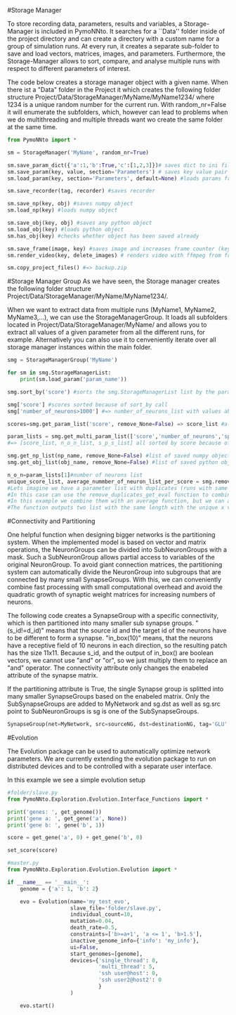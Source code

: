#Storage Manager

To store recording data, parameters, results and variables, a Storage-Manager is included in PymoNNto.
It searches for a ``Data'' folder inside of the project directory and can create a directory with a custom name for a group of simulation runs.
At every run, it creates a separate sub-folder to save and load vectors, matrices, images, and parameters.
Furthermore, the Storage-Manager allows to sort, compare, and analyse multiple runs with respect to different parameters of interest.

The code below creates a storage manager object with a given name. When there ist a "Data" folder in the Project it which creates the following folder structure 
Project/Data/StorageManager/MyName/MyName1234/ where 1234 is a unique random number for the current run. With random_nr=False it will enumerate the subfolders, which, however can lead to problems when we do multithreading and multiple threads want wo create the same folder at the same time.

```python
from PymoNNto import *

sm = StorageManager('MyName', random_nr=True)

sm.save_param_dict({'a':1,'b':True,'c':[1,2,3]})# saves dict to ini file
sm.save_param(key, value, section='Parameters') # saves key value pair to ini file
sm.load_param(key, section='Parameters', default=None) #loads params from ini file

sm.save_recorder(tag, recorder) #saves recorder

sm.save_np(key, obj) #saves numpy object
sm.load_np(key) #loads numpy object

sm.save_obj(key, obj) #saves any python object
sm.load_obj(key) #loads python object
sm.has_obj(key) #checks whether object has been saved already

sm.save_frame(image, key) #saves image and increases frame counter (key1.png, key2.png, ...)
sm.render_video(key, delete_images) # renders video with ffmpeg from frames (key1.png, key2.png, ...)

sm.copy_project_files() #=> backup.zip

```

#Storage Manager Group
As we have seen, the Storage manager creates the following folder structure Project/Data/StorageManager/MyName/MyName1234/.

When we want to extract data from multiple runs (MyName1, MyName2, MyName3,...), we can use the StorageManagerGroup.
It loads all subfolders located in Project/Data/StorageManager/MyName/ and allows you to extract all values of a given parameter from all the different runs, for example.
Alternatively you can also use it to cenveniently iterate over all storage manager instances within the main folder.


```python
smg = StorageManagerGroup('MyName')

for sm in smg.StorageManagerList:
    print(sm.load_param('param_name'))

smg.sort_by('score') #sorts the smg.StorageManagerList list by the parameter "score" inside of the inividual ini files

smg['score'] #scores sorted because of sort_by call
smg['number_of_neurons>1000'] #=> number_of_neurons_list with values above 1000, sorted by score because of previous sort_by call

scores=smg.get_param_list('score', remove_None=False) => score_list #all (not finished) runs without score value have a "None" in the result list, which can be removed automatically. (sorted/sort_by)

param_lists = smg.get_multi_param_list(['score','number_of_neurons','spikes_per_second'], remove_None=False)
#=> [score_list, n_o_n_list, s_p_s_list] all sorted by score because of previous sort_by call

smg.get_np_list(np_name, remove_None=False) #list of saved numpy objects across runs
smg.get_obj_list(obj_name, remove_None=False) #list of saved python objects across runs

n_o_n=param_lists[1]#number of neurons list
unique_score_list, average_nummber_of_neuron_list_per_score = smg.remove_duplicates_get_eval(scores, n_o_n, evalstr='np.average(a)') 
#Lets imagine we have a parameter list with duplicates (runs with same score for example) which you can plot on an x axis and a list with corresponding values (number of neurons) for the y axis.
#In this case can use the remove_duplicates_get_eval function to combine all corresponding values with the same score.
#In this example we combine them with an average function, but we can also use np.std(a) for the standard deviation or other functions f(a).
#The function outputs two list with the same length with the unique x values(scores) and the corresponding y values(average number of neurons), which can then be used for plotting.
```


#Connectivity and Partitioning

One helpful function when designing bigger networks is the partitioning system.
When the implemented model is based on vector and matrix operations, the NeuronGroups can be divided into SubNeuronGroups with a mask.
Such a SubNeuronGroup allows partial access to variables of the original NeuronGroup.
To avoid giant connection matrices, the partitioning system can automatically divide the NeuronGroup into subgroups that are connected by many small SynapseGroups.
With this, we can conveniently combine fast processing with small computational overhead and avoid the quadratic growth of synaptic weight matrices for increasing numbers of neurons.

The following code creates a SynapseGroup with a specific connectivity, which is then partitioned into many smaller sub synapse groups.
"(s_id!=d_id)" means that the source id and the target id of the neurons have to be different to form a synapse.
"in_box(10)" means, that the neurons have a receptive field of 10 neurons in each direction, so the resulting patch has the size 11x11.
Because s_id, and the output of in_box() are boolean vectors, we cannot use "and" or "or", so we just multiply them to replace an "and" operator.
The connectivity attribute only changes the enabeled attribute of the synapse matrix.

If the partitioning attribute is True, the single Synapse group is splitted into many smaller SynapseGroups based on the enabeled matrix.
Only the SubSynapseGroups are added to MyNetwork and sg.dst as well as sg.src point to SubNeuronGroups is sg is one of the SubSynapseGroups.


```python
SynapseGroup(net=MyNetwork, src=sourceNG, dst=destinationNG, tag='GLU', connectivity='(s_id!=d_id)*in_box(10)', partition=True)
```

#Evolution

The Evolution package can be used to automatically optimize network parameters.
We are currently extending the evolution package to run on distributed devices and to be controlled with a separate user interface.

In this example we see a simple evolution setup

```python
#folder/slave.py
from PymoNNto.Exploration.Evolution.Interface_Functions import *

print('genes: ', get_genome())
print('gene a: ', get_gene('a', None))
print('gene b: ', gene('b', 1))

score = get_gene('a', 0) + get_gene('b', 0)

set_score(score)
```

```python
#master.py
from PymoNNto.Exploration.Evolution.Evolution import *

if __name__ == '__main__':
    genome = {'a': 1, 'b': 2}

    evo = Evolution(name='my_test_evo',
                    slave_file='folder/slave.py',
                    individual_count=10,
                    mutation=0.04,
                    death_rate=0.5,
                    constraints=['b>=a+1', 'a <= 1', 'b>1.5'],
                    inactive_genome_info={'info': 'my_info'},
                    ui=False,
                    start_genomes=[genome],
                    devices={'single_thread': 0,
                             'multi_thread': 5,
                             'ssh user@host': 0,
                             'ssh user2@host2': 0
                             }
                    )

    evo.start()
```